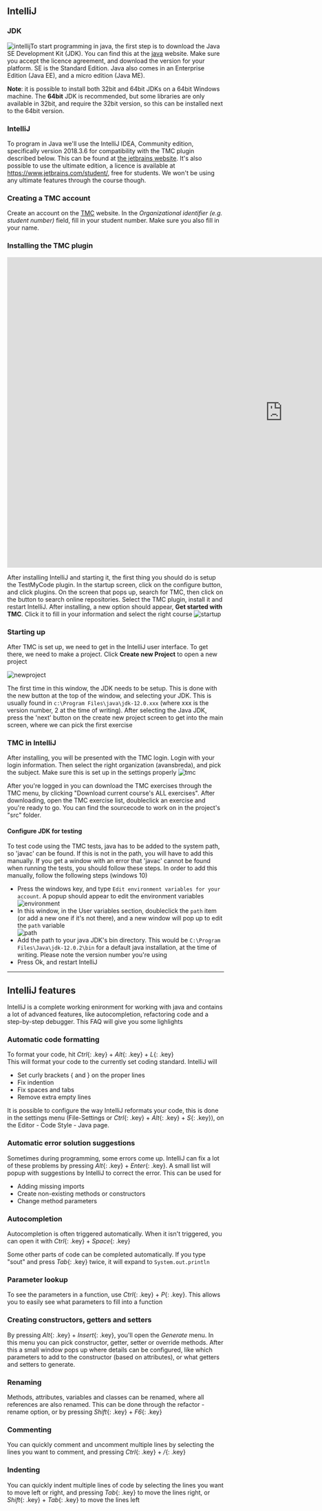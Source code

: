 ## IntelliJ

### JDK

![intellij]({{site.baseurl}}/images/intellij.png?right)To start programming in java, the first step is to download the Java SE Development Kit (JDK). You can find this at the [java](https://www.oracle.com/technetwork/java/javase/downloads/jdk12-downloads-5295953.html) website. Make sure you accept the licence agreement, and download the version for your platform. SE is the Standard Edition. Java also comes in an Enterprise Edition (Java EE), and a micro edition (Java ME).

**Note**: it is possible to install both 32bit and 64bit JDKs on a 64bit Windows machine. The **64bit** JDK is recommended, but some libraries are only available in 32bit, and require the 32bit version, so this can be installed next to the 64bit version.

### IntelliJ

To program in Java we'll use the IntelliJ IDEA, Community edition, specifically version 2018.3.6 for compatibility with the TMC plugin described below. This can be found at [the jetbrains website](https://www.jetbrains.com/idea/download/#section=windows). It's also possible to use the ultimate edition, a licence is available at https://www.jetbrains.com/student/, free for students. We won't be using any ultimate features through the course though. 

### Creating a TMC account

Create an account on the [TMC](https://tmc.mooc.fi) website. In the *Organizational identifier (e.g. student number)* field, fill in your student number. Make sure you also fill in your name.

### Installing the TMC plugin

<iframe id="kaltura_player" src="https://cdnapisec.kaltura.com/p/2056781/sp/205678100/embedIframeJs/uiconf_id/34305081/partner_id/2056781?iframeembed=true&playerId=kaltura_player&entry_id=1_9js76cqo&flashvars[streamerType]=auto&amp;flashvars[localizationCode]=en&amp;flashvars[leadWithHTML5]=true&amp;flashvars[sideBarContainer.plugin]=true&amp;flashvars[sideBarContainer.position]=left&amp;flashvars[sideBarContainer.clickToClose]=true&amp;flashvars[chapters.plugin]=true&amp;flashvars[chapters.layout]=vertical&amp;flashvars[chapters.thumbnailRotator]=false&amp;flashvars[streamSelector.plugin]=true&amp;flashvars[EmbedPlayer.SpinnerTarget]=videoHolder&amp;flashvars[dualScreen.plugin]=true&amp;&wid=1_wats2otg" width="1280" height="720" allowfullscreen webkitallowfullscreen mozAllowFullScreen allow="autoplay *; fullscreen *; encrypted-media *" frameborder="0" title="Kaltura Player"></iframe>


After installing IntelliJ and starting it, the first thing you should do is setup the TestMyCode plugin. In the startup screen, click on the configure button, and click plugins. On the screen that pops up, search for TMC, then click on the button to search online repositories. Select the TMC plugin, install it and restart IntelliJ. After installing, a new option should appear, **Get started with TMC**. Click it to fill in your information and select the right course
![startup]({{site.baseurl}}/images/intellij_startup.png)

### Starting up

After TMC is set up, we need to get in the IntelliJ user interface. To get there, we need to make a project. Click **Create new Project** to open a new project

![newproject]({{site.baseurl}}/images/intellij_newproject.png)

The first time in this window, the JDK needs to be setup. This is done with the new button at the top of the window, and selecting your JDK. This is usually found in `c:\Program Files\java\jdk-12.0.xxx` (where xxx is the version number, 2 at the time of writing). After selecting the Java JDK, press the 'next' button on the create new project screen to get into the main screen, where we can pick the first exercise

### TMC in IntelliJ

After installing, you will be presented with the TMC login. Login with your  login information. Then select the right organization (avansbreda), and pick the subject. Make sure this is set up in the settings properly
![tmc]({{site.baseurl}}/images/intellij_tmc.png)

After you're logged in you can download the TMC exercises through the TMC menu, by clicking "Download current course's ALL exercises". After downloading, open the TMC exercise list, doubleclick an exercise and you're ready to go. You can find the sourcecode to work on in the project's "src" folder.

#### Configure JDK for testing

To test code using the TMC tests, java has to be added to the system path, so 'javac' can be found. If this is not in the path, you will have to add this manually. If you get a window with an error that 'javac' cannot be found when running the tests, you should follow these steps. In order to add this manually, follow the following steps (windows 10)

- Press the windows key, and type `Edit environment variables for your account`. A popup should appear to edit the environment variables
  ![environment]({{site.baseurl}}/images/intellij_environment.png)
- In this window, in the User variables section, doubleclick the `path` item (or add a new one if it's not there), and a new window will pop up to edit the `path` variable  
  ![path]({{site.baseurl}}/images/intellij_path.png)
- Add the path to your java JDK's bin directory. This would be `C:\Program Files\Java\jdk-12.0.2\bin` for a default java installation, at the time of writing. Please note the version number you're using
- Press Ok, and restart IntelliJ

---

## IntelliJ features

IntelliJ is a complete working enironment for working with java and contains a lot of advanced features, like autocompletion, refactoring code and a step-by-step debugger. This FAQ will give you some lighlights

### Automatic code formatting

To format your code, hit *Ctrl*{: .key} + *Alt*{: .key} + *L*{: .key}  
This will format your code to the currently set coding standard. IntelliJ will

* Set curly brackets { and } on the proper lines
* Fix indention
* Fix spaces and tabs
* Remove extra empty lines

It is possible to configure the way IntelliJ reformats your code, this is done in the settings menu (File-Settings or *Ctrl*{: .key} + *Alt*{: .key} + *S*{: .key}), on the Editor - Code Style - Java page.

### Automatic error solution suggestions

Sometimes during programming, some errors come up. IntelliJ can fix a lot of these problems by pressing *Alt*{: .key} + *Enter*{: .key}. A small list will popup with suggestions by IntelliJ to correct the error. This can be used for

* Adding missing imports
* Create non-existing methods or constructors
* Change method parameters

### Autocompletion

Autocompletion is often triggered automatically. When it isn't triggered, you can open it with *Ctrl*{: .key} + *Space*{: .key}

Some other parts of code can be completed automatically. If you type "sout" and press *Tab*{: .key} twice, it will expand to `System.out.println`

### Parameter lookup

To see the parameters in a function, use *Ctrl*{: .key} + *P*{: .key}. This allows you to easily see what parameters to fill into a function

### Creating constructors, getters and setters

By pressing *Alt*{: .key} + *Insert*{: .key}, you'll open the *Generate* menu. In this menu you can pick constructor, getter, setter or override methods. After this a small window pops up where details can be configured, like which parameters to add to the constructor (based on attributes), or what getters and setters to generate.

### Renaming

Methods, attributes, variables and classes can be renamed, where all references are also renamed. This can be done through the refactor - rename option, or by pressing *Shift*{: .key} + *F6*{: .key}

### Commenting

You can quickly comment and uncomment multiple lines by selecting the lines you want to comment, and pressing *Ctrl*{: .key} + */*{: .key}

### Indenting

You can quickly indent multiple lines of code by selecting the lines you want to move left or right, and pressing *Tab*{: .key} to move the lines right, or *Shift*{: .key} + *Tab*{: .key} to move the lines left

